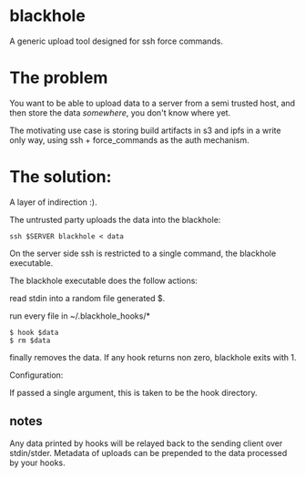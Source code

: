 # blackhole

A generic upload tool designed for ssh force commands.


# The problem

You want to be able to upload data to a server from a semi trusted host, and then
store the data *somewhere*, you don't know where yet.

The motivating use case is storing build artifacts in s3 and ipfs in a write only way, 
using ssh + force_commands as the auth mechanism.

# The solution:

A layer of indirection :).

The untrusted party uploads the data into the blackhole:

```
ssh $SERVER blackhole < data
```


On the server side ssh is restricted to a single command, the blackhole executable.

The blackhole executable does the follow actions:

read stdin into a random file generated $.

run every file in ~/.blackhole_hooks/*

```
$ hook $data
$ rm $data
```

finally removes the data. If any hook returns non zero, blackhole exits with 1.

Configuration:

If passed a single argument, this is taken to be the hook directory.

## notes

Any data printed by hooks will be relayed back to the sending client over stdin/stder.
Metadata of uploads can be prepended to the data processed by your hooks.